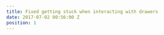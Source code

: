 ```yaml
---
title: Fixed getting stuck when interacting with drawers
date: 2017-07-02 00:56:00 Z
position: 1
---
```


